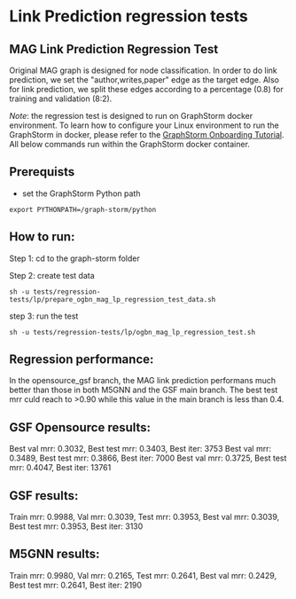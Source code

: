 # Link Prediction regression tests

## MAG Link Prediction Regression Test
Original MAG graph is designed for node classification. In order to do link prediction, we set the "author,writes,paper" edge as the
target edge. Also for link prediction, we split these edges according to a percentage (0.8) for training and validation (8:2).

*Note*: the regression test is designed to run on GraphStorm docker environment. To learn how to configure your Linux environment to run the GraphStorm in docker, please refer to the [GraphStorm Onboarding Tutorial](https://w.amazon.com/bin/view/AWS/AmazonAI/AIRE/GSF/OnboardTutorial). All below commands run within the GraphStorm docker container.

Prerequists
-----------
- set the GraphStorm Python path
```shell
export PYTHONPATH=/graph-storm/python
```

How to run:
-----------
Step 1: cd to the graph-storm folder

Step 2: create test data
```shell
sh -u tests/regression-tests/lp/prepare_ogbn_mag_lp_regression_test_data.sh
```

step 3: run the test
```shell
sh -u tests/regression-tests/lp/ogbn_mag_lp_regression_test.sh
```

Regression performance:
-----------------------
In the opensource_gsf branch, the MAG link prediction performans much better than those in both M5GNN and the GSF main branch. The best test mrr culd reach to >0.90 while this value in the main branch is less than 0.4.

GSF Opensource results:
-----------------------
Best val mrr: 0.3032, Best test mrr: 0.3403, Best iter: 3753
Best val mrr: 0.3489, Best test mrr: 0.3866, Best iter: 7000
Best val mrr: 0.3725, Best test mrr: 0.4047, Best iter: 13761

GSF results:
------------
Train mrr: 0.9988, Val mrr: 0.3039, Test mrr: 0.3953, 
Best val mrr: 0.3039, Best test mrr: 0.3953, Best iter: 3130

M5GNN results:
--------------
Train mrr: 0.9980, Val mrr: 0.2165, Test mrr: 0.2641, 
Best val mrr: 0.2429, Best test mrr: 0.2641, Best iter: 2190
